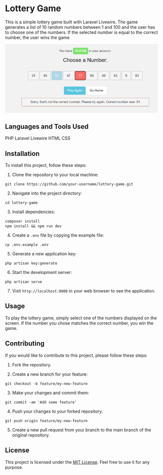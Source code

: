 # Lottery Game

This is a simple lottery game built with Laravel Livewire. The game generates a list of 10 random numbers between 1 and 100 and the user has to choose one of the numbers. If the selected number is equal to the correct number, the user wins the game.

![Project Image](main.png)
## Languages and Tools Used

PHP
Laravel
Livewire
HTML
CSS

## Installation

To install this project, follow these steps:

1. Clone the repository to your local machine:

```
git clone https://github.com/your-username/lottery-game.git
```

2. Navigate into the project directory:

```
cd lottery-game
```

3. Install dependencies:

```
composer install
npm install && npm run dev
```

4. Create a `.env` file by copying the example file:

```
cp .env.example .env
```

5. Generate a new application key:

```
php artisan key:generate
```

6. Start the development server:

```
php artisan serve
```

7. Visit `http://localhost:8000` in your web browser to see the application.

## Usage

To play the lottery game, simply select one of the numbers displayed on the screen. If the number you chose matches the correct number, you win the game.

## Contributing

If you would like to contribute to this project, please follow these steps:

1. Fork the repository.

2. Create a new branch for your feature:

```
git checkout -b feature/my-new-feature
```

3. Make your changes and commit them:

```
git commit -am 'Add some feature'
```

4. Push your changes to your forked repository:

```
git push origin feature/my-new-feature
```

5. Create a new pull request from your branch to the main branch of the original repository.

## License

This project is licensed under the [MIT License](https://opensource.org/licenses/MIT). Feel free to use it for any purpose.
